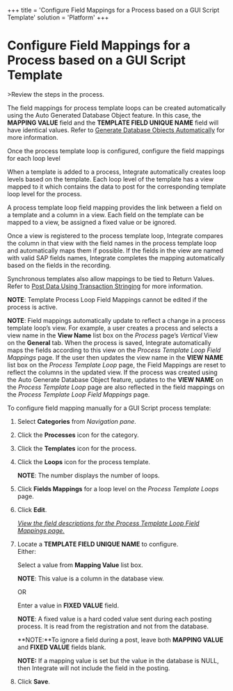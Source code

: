 +++
title = 'Configure Field Mappings for a Process based on a GUI Script Template'
solution = 'Platform'
+++

# Configure Field Mappings for a Process based on a GUI Script Template

<span id="Post Data using a GUI Script Steps" class="popUpLink">\>Review
the steps in the process. </span>

The field mappings for process template loops can be created
automatically using the Auto Generated Database Object feature. In this
case, the <span style="font-weight: bold;">MAPPING VALUE</span> field
and the <span style="font-weight: bold;">TEMPLATE FIELD UNIQUE
NAME</span> field will have identical values. Refer to [Generate
Database Objects
Automatically](Generate_Database_Objects_Automatically) for more
information.

Once the process template loop is configured, configure the field
mappings for each loop level

When a template is added to a process, Integrate automatically creates
loop levels based on the template. Each loop level of the template has a
view mapped to it which contains the data to post for the corresponding
template loop level for the process.

A process template loop field mapping provides the link between a field
on a template and a column in a view. Each field on the template can be
mapped to a view, be assigned a fixed value or be ignored.

Once a view is registered to the process template loop, Integrate
compares the column in that view with the field names in the process
template loop and automatically maps them if possible. If the fields in
the view are named with valid SAP fields names, Integrate completes the
mapping automatically based on the fields in the recording.

Synchronous templates also allow mappings to be tied to Return Values.
Refer to [Post Data Using Transaction
Stringing](Post_Data_Using_Transaction_Stringing) for more
information.

**NOTE**: Template Process Loop Field Mappings cannot be edited if the
process is active.

**NOTE**: Field mappings automatically update to reflect a change in a
process template loop’s view. For example, a user creates a process and
selects a view name in the **View Name** list box on the *Process*
page’s *Vertical* View on the **General** tab. When the process is
saved, Integrate automatically maps the fields according to this view on
the *Process Template Loop Field Mappings* page. If the user then
updates the view name in the **VIEW NAME** list box on the *Process
Template Loop* page, the Field Mappings are reset to reflect the columns
in the updated view. If the process was created using the Auto Generate
Database Object feature, updates to the **VIEW NAME** on the *Process
Template Loop* page are also reflected in the field mappings on the
*Process Template Loop Field Mappings* page.

To configure field mapping manually for a GUI Script process template:

1.  Select **Categories** from *Navigation pane*.

2.  Click the **Processes** icon for the category.

3.  Click the **Templates** icon for the process.

4.  Click the **Loops** icon for the process template.
    
    **NOTE**: The number displays the number of loops.

5.  Click **Fields Mappings** for a loop level on the *Process Template
    Loops* page.

6.  Click **Edit**.
    
    *[View the field descriptions for the Process Template Loop Field
    Mappings
    page.](../Page_Desc/Process_Template_Loop_Field_Mappings_H)*

7.  Locate a **TEMPLATE FIELD UNIQUE NAME** to configure.  
    Either:
    
    Select a value from **Mapping Value** list box.
    
    **NOTE**: This value is a column in the database view.
    
    OR
    
    Enter a value in **FIXED VALUE** field.
    
    **NOTE**: A fixed value is a hard coded value sent during each
    posting process. It is read from the registration and not from the
    database. 
    
    **NOTE:**To ignore a field during a post, leave both **MAPPING
    VALUE** and **FIXED VALUE** fields blank.
    
    **NOTE:** If a mapping value is set but the value in the database is
    NULL, then Integrate will not include the field in the posting.

8.  Click **Save**.
